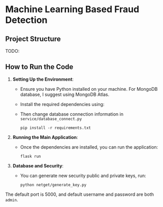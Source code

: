 # Machine Learning Based Fraud Detection

## Project Structure

TODO:

## How to Run the Code

1. **Setting Up the Environment**:
    
    - Ensure you have Python installed on your machine. For MongoDB database, I suggest using MongoDB Atlas.
    
    - Install the required dependencies using:
      
    - Then change database connection information in `service/database_connect.py`
      
      ```
      pip install -r requirements.txt
      ```
    
2. **Running the Main Application**:
    
    - Once the dependencies are installed, you can run the application:
      ```
      flask run
      ```
    
3. **Database and Security**:
    
    - You can generate new security public and private keys, run:
      ```
      python netget/generate_key.py
      ```

The default port is 5000, and default username and password are both `admin`.

